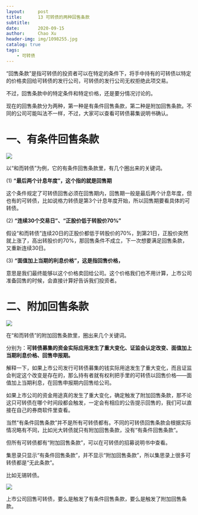 ```yaml
---
layout:     post
title:      13 可转债的两种回售条款
subtitle:   
date:       2020-09-15
author:     Chao Xu
header-img: img/1098255.jpg
catalog: true
tags:
    - 可转债
---
```


“回售条款”是指可转债的投资者可以在特定的条件下，将手中持有的可转债以特定的价格卖回给可转债的发行公司，可转债的发行公司无权拒绝此项交易。

不过，回售条款中的特定条件和特定价格，还是要分情况讨论的。

现在的回售条款分为两种，第一种是有条件回售条款，第二种是附加回售条款。不同的公司可能叫法不一样，不过，大家可以查看可转债募集说明书确认。

# 一、有条件回售条款

<p>
    <img src = "https://i.loli.net/2020/09/27/QqhHuA3lxJaf1C7.png">
</p>

以“和而转债”为例，它的有条件回售条款里，有几个圈出来的关键词。

(1) **“最后两个计息年度”，这个指的就是回售期**

这个条件规定了可转债回售必须在回售期内，回售期一般是最后两个计息年度，但也有的可转债，比如说格力转债是第3个计息年度开始，所以回售期要看具体的可转债。

(2) **“连续30个交易日”、“正股价低于转股价70%”**

假设“和而转债”连续20日的正股价都低于转股价的70%，到第21日，正股价突然就上涨了，高出转股价的70%，那回售条件不成立，下一次想要满足回售条款，又重新连续30日。

(3) **“面值加上当期的利息价格”，这是指回售价格，**

意思是我们最终能够以这个价格卖回给公司。这个价格我们也不用计算，上市公司准备回售的时候，会直接计算好告诉我们投资者。

# 二、附加回售条款

<p>
    <img src ="https://i.loli.net/2020/09/27/KI2OciTPH6tE7Ql.png">
</p>

在“和而转债”的附加回售条款里，圈出来几个关键词。

分别为：**可转债募集的资金实际应用发生了重大变化、证监会认定改变、面值加上当期利息价格、回售申报期。**

解释一下，如果上市公司发行可转债募集的钱实际用途发生了重大变化，而且证监会判定这个改变是存在的，那么持有者就有权利把手里的可转债以回售价格——面值加上当期利息，在回售申报期内回售给公司。

如果上市公司的资金用途真的发生了重大变化，确定触发了附加回售条款，那不论这只可转债在哪个时间段都会触发，一定会有相应的公告提示回售的，我们可以直接在自己的券商软件里查看。

当然“有条件回售条款”并不是所有可转债都有。不同的可转债回售条款会根据实际情况略有不同，比如光大转债就只有附加回售条款，没有“有条件回售条款”。

但所有可转债都有“附加回售条款”，可以在可转债的招募说明书中查看。

集思录只显示“有条件回售条款”，并不显示“附加回售条款”，所以集思录上很多可转债都是“无此条款”。

比如无锡转债。

<p>
    <img src = "https://i.loli.net/2020/09/27/zSaeOoVWUZ9732k.png">
</p>

上市公司回售可转债，要么是触发了有条件回售条款，要么是触发了附加回售条款。
